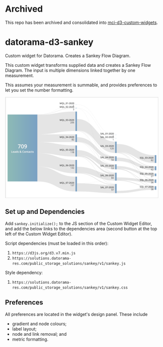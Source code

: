# Archived
This repo has been archived and consolidated into [mci-d3-custom-widgets](https://github.com/jdharrisnz/mci-d3-custom-widgets).

# datorama-d3-sankey
Custom widget for Datorama. Creates a Sankey Flow Diagram.

This custom widget transforms supplied data and creates a Sankey Flow Diagram. The input is multiple dimensions linked together by one measurement.

This assumes your measurement is summable, and provides preferences to let you set the number formatting.

![Preview image](image.png)

## Set up and Dependencies
Add `sankey.initialize();` to the JS section of the Custom Widget Editor, and add the below links to the dependencies area (second button at the top left of the Custom Widget Editor).

Script dependencies (must be loaded in this order):
1. `https://d3js.org/d3.v7.min.js`
2. `https://solutions.datorama-res.com/public_storage_solutions/sankey/v1/sankey.js`

Style dependency:
1. `https://solutions.datorama-res.com/public_storage_solutions/sankey/v1/sankey.css`

## Preferences
All preferences are located in the widget's design panel. These include
* gradient and node colours;
* label layout;
* node and link removal; and
* metric formatting.